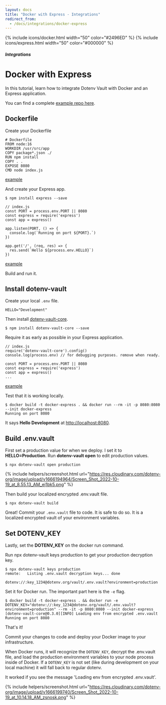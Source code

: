 ```yaml
---
layout: docs
title: "Docker with Express - Integrations"
redirect_from:
  - /docs/integrations/docker-express
---
```


{% include icons/docker.html width="50" color="#2496ED" %}
{% include icons/express.html width="50" color="#000000" %}

##### Integrations

# Docker with Express

In this tutorial, learn how to integrate Dotenv Vault with Docker and an Express application.

You can find a complete [example repo here](https://github.com/dotenv-org/integration-example-docker-express).

## Dockerfile

Create your Dockerfile

```
# Dockerfile
FROM node:16
WORKDIR /usr/src/app
COPY package*.json ./
RUN npm install
COPY . .
EXPOSE 8080
CMD node index.js
```
[example](https://github.com/dotenv-org/integration-example-docker-express/blob/master/Dockerfile)

And create your Express app.

```
$ npm install express --save
```

```
// index.js
const PORT = process.env.PORT || 8080
const express = require('express')
const app = express()

app.listen(PORT, () => {
  console.log(`Running on port ${PORT}.`)
})

app.get('/', (req, res) => {
  res.send(`Hello ${process.env.HELLO}`)
})
```
[example](https://github.com/dotenv-org/integration-example-docker-express/blob/master/index.js)

Build and run it.

## Install dotenv-vault

Create your local `.env` file.

```
HELLO="Development"
```

Then install [dotenv-vault-core](https://github.com/dotenv-org/dotenv-vault-core).

```
$ npm install dotenv-vault-core --save
```

Require it as early as possible in your Express application.

```
// index.js
require('dotenv-vault-core').config()
console.log(process.env) // for debugging purposes. remove when ready.

const PORT = process.env.PORT || 8080
const express = require('express')
const app = express()
...
```

[example](https://github.com/dotenv-org/integration-example-docker-express/blob/master/index.js)

Test that it is working locally.

```
$ docker build -t docker-express . && docker run --rm -it -p 8080:8080 --init docker-express
Running on port 8080
```

It says **Hello Development** at [http://localhost:8080](http://localhost:8080).

## Build .env.vault

First set a production value for when we deploy. I set it to **HELLO=Production**. Run **dotenv-vault open** to edit production values.

```
$ npx dotenv-vault open production
```

{% include helpers/screenshot.html url="https://res.cloudinary.com/dotenv-org/image/upload/v1666194964/Screen_Shot_2022-10-19_at_8.55.13_AM_ej1bk5.png" %}

Then build your localized encrypted .env.vault file.

```
$ npx dotenv-vault build
```

Great! Commit your `.env.vault` file to code. It is safe to do so. It is a localized encrypted vault of your environment variables.

## Set DOTENV_KEY

Lastly, set the **DOTENV_KEY** on the docker run command.

Run npx dotenv-vault keys production to get your production decryption key.

```
$ npx dotenv-vault keys production
remote:   Listing .env.vault decryption keys... done

dotenv://:key_1234@dotenv.org/vault/.env.vault?environment=production
```

Set it for Docker run. The important part here is the `-e` flag.

```
$ docker build -t docker-express . && docker run -e DOTENV_KEY="dotenv://:key_1234@dotenv.org/vault/.env.vault?environment=production" --rm -it -p 8080:8080 --init docker-express
[dotenv-vault-core@0.3.0][INFO] Loading env from encrypted .env.vault
Running on port 8080
```

That's it!

Commit your changes to code and deploy your Docker image to your infrastructure.

When Docker runs, it will recognize the `DOTENV_KEY`, decrypt the .env.vault file, and load the production environment variables to your node process inside of Docker. If a `DOTENV_KEY` is not set (like during development on your local machine) it will fall back to regular dotenv.

It worked if you see the message 'Loading env from encrypted .env.vault'.

{% include helpers/screenshot.html url="https://res.cloudinary.com/dotenv-org/image/upload/v1666199740/Screen_Shot_2022-10-19_at_10.14.18_AM_zsnosk.png" %}
